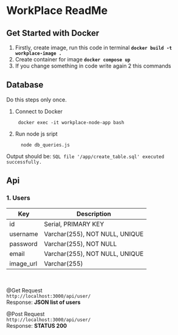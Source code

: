 # WorkPlace ReadMe

## Get Started with Docker
1. Firstly, create image, run this code in terminal **`docker build -t workplace-image .`**
2. Create container for image **`docker compose up`** 
3. If you change something in code write again 2 this commands

## Database 
Do this steps only once. <br>
1. Connect to Docker

        docker exec -it workplace-node-app bash

2. Run node js sript <br>

         node db_queries.js

Output should be: `SQL file '/app/create_table.sql' executed successfully.`

## Api

### 1. Users

| Key                | Description                              |
| ------------------ | ---------------------------------------- |
| id                | Serial, PRIMARY KEY               |
| username          | Varchar(255), NOT NULL, UNIQUE             |
| password          | Varchar(255), NOT NULL                |
| email             | Varchar(255), NOT NULL, UNIQUE
| image_url             | Varchar(255)
<br>

@Get Request <br>
`http://localhost:3000/api/user/` <br>
Response: **JSON list of users**

@Post Request <br>
`http://localhost:3000/api/user/` <br>
Response: **STATUS 200**
